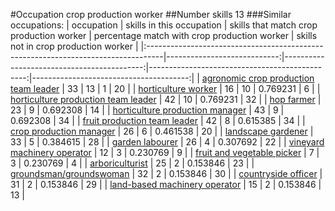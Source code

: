 #Occupation crop production worker
##Number skills 13
###Similar occupations:
| occupation                                                                        |   skills in this occupation |   skills that match crop production worker |   percentage match with crop production worker |   skills not in crop production worker |
|:----------------------------------------------------------------------------------|----------------------------:|-------------------------------------------:|-----------------------------------------------:|---------------------------------------:|
| [agronomic crop production team leader](agronomic_crop_production_team_leader.md) |                          33 |                                         13 |                                       1        |                                     20 |
| [horticulture worker](horticulture_worker.md)                                     |                          16 |                                         10 |                                       0.769231 |                                      6 |
| [horticulture production team leader](horticulture_production_team_leader.md)     |                          42 |                                         10 |                                       0.769231 |                                     32 |
| [hop farmer](hop_farmer.md)                                                       |                          23 |                                          9 |                                       0.692308 |                                     14 |
| [horticulture production manager](horticulture_production_manager.md)             |                          43 |                                          9 |                                       0.692308 |                                     34 |
| [fruit production team leader](fruit_production_team_leader.md)                   |                          42 |                                          8 |                                       0.615385 |                                     34 |
| [crop production manager](crop_production_manager.md)                             |                          26 |                                          6 |                                       0.461538 |                                     20 |
| [landscape gardener](landscape_gardener.md)                                       |                          33 |                                          5 |                                       0.384615 |                                     28 |
| [garden labourer](garden_labourer.md)                                             |                          26 |                                          4 |                                       0.307692 |                                     22 |
| [vineyard machinery operator](vineyard_machinery_operator.md)                     |                          12 |                                          3 |                                       0.230769 |                                      9 |
| [fruit and vegetable picker](fruit_and_vegetable_picker.md)                       |                           7 |                                          3 |                                       0.230769 |                                      4 |
| [arboriculturist](arboriculturist.md)                                             |                          25 |                                          2 |                                       0.153846 |                                     23 |
| [groundsman/groundswoman](groundsman-groundswoman.md)                             |                          32 |                                          2 |                                       0.153846 |                                     30 |
| [countryside officer](countryside_officer.md)                                     |                          31 |                                          2 |                                       0.153846 |                                     29 |
| [land-based machinery operator](land-based_machinery_operator.md)                 |                          15 |                                          2 |                                       0.153846 |                                     13 |
